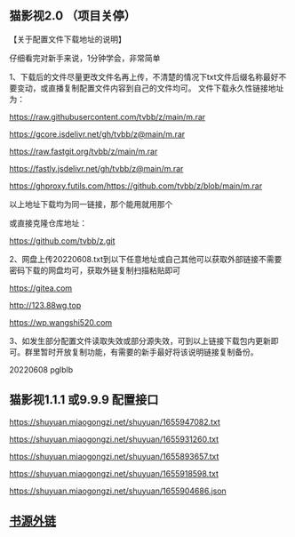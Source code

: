 ## 猫影视2.0 （项目关停）

【关于配置文件下载地址的说明】

仔细看完对新手来说，1分钟学会，非常简单

1、下载后的文件尽量更改文件名再上传，不清楚的情况下txt文件后缀名称最好不要变动，或直播复制配置文件内容到自己的文件均可。 文件下载永久性链接地址为：

https://raw.githubusercontent.com/tvbb/z/main/m.rar

https://gcore.jsdelivr.net/gh/tvbb/z@main/m.rar

https://raw.fastgit.org/tvbb/z/main/m.rar

https://fastly.jsdelivr.net/gh/tvbb/z@main/m.rar

https://ghproxy.futils.com/https://github.com/tvbb/z/blob/main/m.rar

以上地址下载均为同一链接，那个能用就用那个

或直接克隆仓库地址：

https://github.com/tvbb/z.git

2、网盘上传20220608.txt到以下任意地址或自己其他可以获取外部链接不需要密码下载的网盘均可，获取外链复制扫描粘贴即可

https://gitea.com

http://123.88wg.top

https://wp.wangshi520.com

3、如发生部分配置文件读取失效或部分源失效，可到以上链接下载包内更新即可。群里暂时开放复制功能，有需要的新手最好将该说明链接复制备份。

20220608
pglblb

## 猫影视1.1.1 或9.9.9 配置接口

https://shuyuan.miaogongzi.net/shuyuan/1655947082.txt

https://shuyuan.miaogongzi.net/shuyuan/1655931260.txt

https://shuyuan.miaogongzi.net/shuyuan/1655893657.txt

https://shuyuan.miaogongzi.net/shuyuan/1655918598.txt

https://shuyuan.miaogongzi.net/shuyuan/1655904686.json

## [书源外链](https://shuyuan.miaogongzi.net/ "免注册 上传配置文件")
